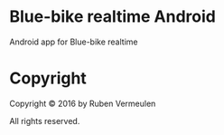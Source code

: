 # Blue-bike realtime Android
Android app for Blue-bike realtime

# Copyright
Copyright © 2016 by Ruben Vermeulen

All rights reserved.
